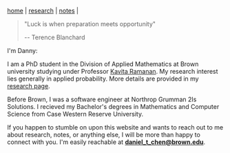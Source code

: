 [home](./index.html)  |  [research](./research.html)  |  [notes](./notes.html)  | 

> "Luck is when preparation meets opportunity" 
> 
> -- Terence Blanchard 

I'm Danny:

I am a PhD student in the Division of Applied Mathematics at Brown university studying under Professor [Kavita Ramanan](https://www.brown.edu/academics/applied-mathematics/faculty/kavita-ramanan/home). 
My research interest lies generally in applied probability. 
More details are provided in my [research page](./research.html).

Before Brown, I was a software engineer at Northrop Grumman 2Is Solutions. 
I recieved my Bachelor's degrees in Mathematics and Computer Science from Case Western Reserve University. 

If you happen to stumble on upon this website and wants to reach out to me about research, notes, or anything else, I will be more than happy to connect with you. 
I'm easily reachable at **daniel_t_chen@brown.edu**. 

